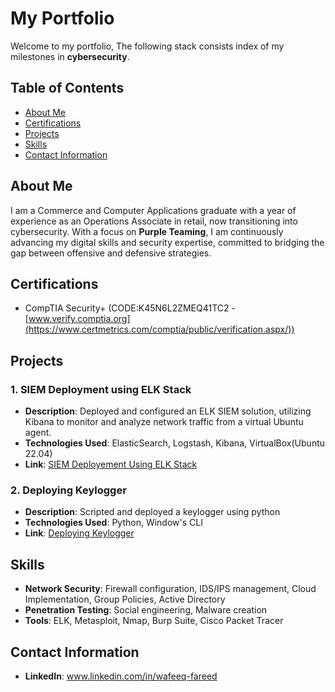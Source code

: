 # My Portfolio #
Welcome to my portfolio, The following stack consists index of my milestones in <b>cybersecurity</b>.
## Table of Contents
- [About Me](#about-me)
- [Certifications](#certifications)
- [Projects](#projects)
- [Skills](#skills)
- [Contact Information](#contact-information)

## About Me
I am a Commerce and Computer Applications graduate with a year of experience as an Operations Associate in retail, now transitioning into cybersecurity. With a focus on <b>Purple Teaming</b>, I am continuously advancing my digital skills and security expertise, committed to bridging the gap between offensive and defensive strategies.
## Certifications
- CompTIA Security+ (CODE:K45N6L2ZMEQ41TC2 - [www.verify.comptia.org](https://www.certmetrics.com/comptia/public/verification.aspx/))

## Projects

### 1. SIEM Deployment using ELK Stack
- **Description**: Deployed and configured an ELK SIEM solution, utilizing Kibana to monitor and analyze network traffic from a virtual Ubuntu agent.
- **Technologies Used**: ElasticSearch, Logstash, Kibana, VirtualBox(Ubuntu 22.04)
- **Link**: [SIEM Deployement Using ELK Stack](https://github.com/Wafeeq-Fareed/Wafeeq-Fareed/blob/b47db64fd3d27bf244a67284ec532b2e171c59f6/SIEM%20DEPLOYMENT.md)

### 2. Deploying Keylogger
- **Description**: Scripted and deployed a keylogger using python
- **Technologies Used**: Python, Window's CLI
- **Link**: [Deploying Keylogger](https://github.com/Wafeeq-Fareed/Wafeeq-Fareed/blob/main/Deploying%20KeyLogger.md)


## Skills
- **Network Security**: Firewall configuration, IDS/IPS management, Cloud Implementation, Group Policies, Active Directory
- **Penetration Testing**: Social engineering, Malware creation 
- **Tools**: ELK, Metasploit, Nmap, Burp Suite, Cisco Packet Tracer

<!--## Blog/Write-Ups
- [Security Best Practices for Web Applications](https://medium.com/@username/security-best-practices)
- [Incident Response Plan for SMBs](https://medium.com/@username/incident-response-plan)
-->
## Contact Information
- **LinkedIn**: www.linkedin.com/in/wafeeq-fareed

<!---
Wafeeq-Fareed/Wafeeq-Fareed is a ✨ special ✨ repository because its `README.md` (this file) appears on your GitHub profile.
You can click the Preview link to take a look at your changes.
--->
